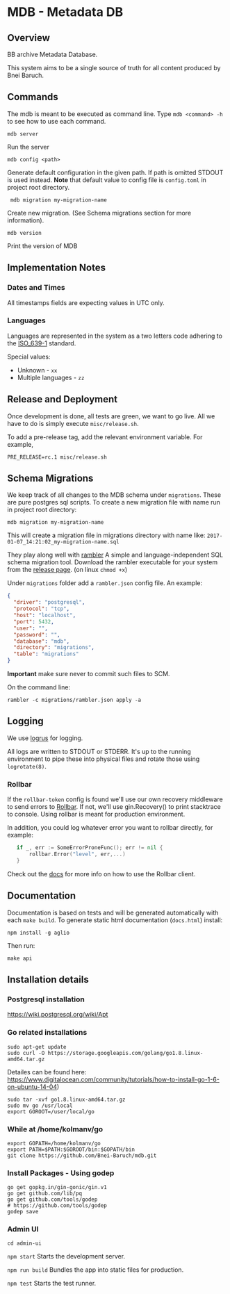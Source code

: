 # MDB - Metadata DB

## Overview

BB archive Metadata Database.

This system aims to be a single source of truth for all content produced by Bnei Baruch. 


## Commands
The mdb is meant to be executed as command line. 
Type `mdb <command> -h` to see how to use each command.
 
```Shell
mdb server
```

Run the server

```Shell
mdb config <path>
```

Generate default configuration in the given path. If path is omitted STDOUT is used instead.
**Note** that default value to config file is `config.toml` in project root directory.

```Shell
 mdb migration my-migration-name
```
Create new migration. (See Schema migrations section for more information).

```Shell
mdb version
```

Print the version of MDB

## Implementation Notes

### Dates and Times
All timestamps fields are expecting values in UTC only.


### Languages
Languages are represented in the system as a two letters code adhering to the [ISO_639-1](https://en.wikipedia.org/wiki/ISO_639-1) standard.

Special values:

* Unknown - `xx` 
* Multiple languages - `zz` 


## Release and Deployment

Once development is done, all tests are green, we want to go live.
All we have to do is simply execute `misc/release.sh`.

To add a pre-release tag, add the relevant environment variable. For example,

```Shell
PRE_RELEASE=rc.1 misc/release.sh
```



## Schema Migrations
We keep track of all changes to the MDB schema under `migrations`. 
These are pure postgres sql scripts.
To create a new migration file with name <my-migration-name> run in project root directory:
```Shell
mdb migration my-migration-name
```
This will create a migration file in migrations directory with name like: `2017-01-07_14:21:02_my-migration-name.sql`

They play along well with [rambler](https://github.com/elwinar/rambler) A simple and language-independent SQL schema migration tool.
Download the rambler executable for your system from the [release page](https://github.com/elwinar/rambler/releases).
(on linux `chmod +x`)

Under `migrations` folder add a `rambler.json` config file. An example:

```JSON
{
  "driver": "postgresql",
  "protocol": "tcp",
  "host": "localhost",
  "port": 5432,
  "user": "",
  "password": "",
  "database": "mdb",
  "directory": "migrations",
  "table": "migrations"
}
```

**Important** make sure never to commit such files to SCM.

On the command line:

```Shell
rambler -c migrations/rambler.json apply -a
```


## Logging
We use [logrus](https://github.com/Sirupsen/logrus) for logging.

All logs are written to STDOUT or STDERR. It's up to the running environment
to pipe these into physical files and rotate those using `logrotate(8)`.


### Rollbar
If the `rollbar-token` config is found we'll use our own recovery middleware to send errors to [Rollbar](https://rollbar.com).
If not, we'll use gin.Recovery() to print stacktrace to console. Using rollbar is meant for production environment.

 In addition, you could log whatever error you want to rollbar directly, for example:

 ```Go
    if _, err := SomeErrorProneFunc(); err != nil {
        rollbar.Error("level", err,...)
    }
 ```

 Check out the [docs](https://godoc.org/github.com/stvp/rollbar) for more info on how to use the Rollbar client.

## Documentation

Documentation is based on tests and will be generated automatically with each `make build`. To generate static html documentation (`docs.html`) install:

```Shell
npm install -g aglio
```

Then run:

```Shell
make api
```

## Installation details

### Postgresql installation

https://wiki.postgresql.org/wiki/Apt

### Go related installations

```Shell
sudo apt-get update
sudo curl -O https://storage.googleapis.com/golang/go1.8.linux-amd64.tar.gz
```

Detailes can be found here: https://www.digitalocean.com/community/tutorials/how-to-install-go-1-6-on-ubuntu-14-04)

```Shell
sudo tar -xvf go1.8.linux-amd64.tar.gz
sudo mv go /usr/local
export GOROOT=/user/local/go
```

### While at /home/kolmanv/go

```Shell
export GOPATH=/home/kolmanv/go
export PATH=$PATH:$GOROOT/bin:$GOPATH/bin
git clone https://github.com/Bnei-Baruch/mdb.git
```

### Install Packages - Using godep
```Shell
go get gopkg.in/gin-gonic/gin.v1
go get github.com/lib/pq
go get github.com/tools/godep
# https://github.com/tools/godep
godep save
```

### Admin UI

```cd admin-ui```

  ```npm start```
    Starts the development server.

  ```npm run build```
    Bundles the app into static files for production.

  ```npm test```
    Starts the test runner.
